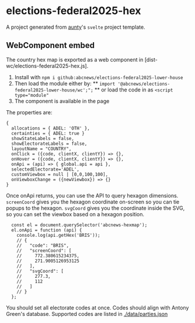 # elections-federal2025-hex

A project generated from [aunty](https://github.com/abcnews/aunty)'s `svelte` project template.

## WebComponent embed

The country hex map is exported as a web component in [dist-wc/elections-federal2025-hex.js].

1. Install with `npm i github:abcnews/elections-federal2025-lower-house`
2. Then load the module either by:
   ** `import '@abcnews/elections-federal2025-lower-house/wc';";`
   ** or load the code in as `<script type="module"`
3. The <abcnews-hexmap /> component is available in the page

The properties are:

```
{
  allocations = { ADEL: 'OTH' },
  certainties = { ADEL: true }
  showStateLabels = false,
  showElectorateLabels = false,
  layoutName = "COUNTRY",
  onClick = ({code, clientX, clientY}) => {},
  onHover = ({code, clientX, clientY}) => {},
  onApi = (api) => { global.api = api },
  selectedElectorate='ADEL',
  customViewbox = null | [0,0,100,100],
  onViewboxChange = ({newViewbox}) => {}
}
```

Once onApi returns, you can use the API to query hexagon dimensions. `screenCoord` gives you the hexagon coordinate on-screen so you can tie popups to the hexagon. `svgCoord` gives you the coordinate inside the SVG, so you can set the viewbox based on a hexagon position.

```
  const el = document.querySelector('abcnews-hexmap');
  el.onApi = function (api) {
    console.log(api.getHex('BRIS'));
    // {
    //   "code": "BRIS",
    //   "screenCoord": [
    //     772.380615234375,
    //     271.9005126953125
    //   ],
    //   "svgCoord": [
    //     277.3,
    //     112
    //   ]
    // }
  };
```

You should set all electorate codes at once. Codes should align with Antony Green's database. Supported codes are listed in [./data/parties.json]()
